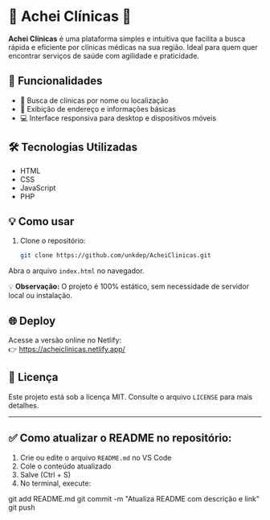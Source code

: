 # **🏥 Achei Clínicas 🏥**

**Achei Clínicas** é uma plataforma simples e intuitiva que facilita a busca rápida e eficiente por clínicas médicas na sua região. Ideal para quem quer encontrar serviços de saúde com agilidade e praticidade.

## **🚀 Funcionalidades**

* 🔎 Busca de clínicas por nome ou localização  
* 📍 Exibição de endereço e informações básicas  
* 💻 Interface responsiva para desktop e dispositivos móveis  

## **🛠️ Tecnologias Utilizadas**

* HTML  
* CSS  
* JavaScript  
* PHP  

## **💡 Como usar**

1. Clone o repositório:  
   ```bash
   git clone https://github.com/unkdep/AcheiClinicas.git
Abra o arquivo `index.html` no navegador.


💡 **Observação:** O projeto é 100% estático, sem necessidade de servidor local ou instalação.

## 🌐 Deploy

Acesse a versão online no Netlify:  
👉 https://acheiclinicas.netlify.app/

## 📄 Licença

Este projeto está sob a licença MIT. Consulte o arquivo `LICENSE` para mais detalhes.

---

## ✅ Como atualizar o README no repositório:

1. Crie ou edite o arquivo `README.md` no VS Code  
2. Cole o conteúdo atualizado  
3. Salve (Ctrl + S)  
4. No terminal, execute:

git add README.md
git commit -m "Atualiza README com descrição e link"
git push

